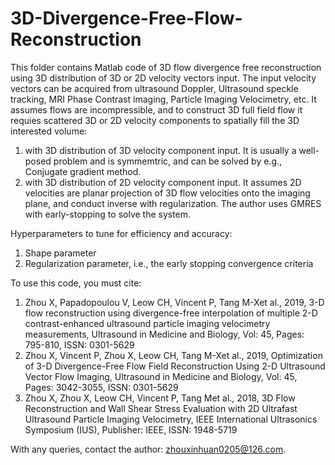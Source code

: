 # 3D-Divergence-Free-Flow-Reconstruction
This folder contains Matlab code of 3D flow divergence free reconstruction using 3D distribution of 3D or 2D velocity vectors input. The input velocity vectors can be acquired from ultrasound Doppler, Ultrasound speckle tracking, MRI Phase Contrast imaging, Particle Imaging Velocimetry, etc.
It assumes flows are incompressible, and to construct 3D full field flow it requies scattered 3D or 2D velocity components to spatially fill the 3D interested volume:
1. with 3D distribution of 3D velocity component input. It is usually a well-posed problem and is symmemtric, and can be solved by e.g., Conjugate gradient method.
2. with 3D distribution of 2D velocity component input. It assumes 2D velocities are planar projection of 3D flow velocities onto the imaging plane, and conduct inverse with regularization. The author uses GMRES with early-stopping to solve the system.

Hyperparameters to tune for efficiency and accuracy:
1. Shape parameter
2. Regularization parameter, i.e., the early stopping convergence criteria

To use this code, you must cite:
1) Zhou X, Papadopoulou V, Leow CH, Vincent P, Tang M-Xet al., 2019, 3-D flow reconstruction using divergence-free interpolation of multiple 2-D contrast-enhanced ultrasound particle imaging velocimetry measurements, Ultrasound in Medicine and Biology, Vol: 45, Pages: 795-810, ISSN: 0301-5629
2) Zhou X, Vincent P, Zhou X, Leow CH, Tang M-Xet al., 2019, Optimization of 3-D Divergence-Free Flow Field Reconstruction Using 2-D Ultrasound Vector Flow Imaging, Ultrasound in Medicine and Biology, Vol: 45, Pages: 3042-3055, ISSN: 0301-5629
3) Zhou X, Zhou X, Leow CH, Vincent P, Tang Met al., 2018, 3D Flow Reconstruction and Wall Shear Stress Evaluation with 2D Ultrafast Ultrasound Particle Imaging Velocimetry, IEEE International Ultrasonics Symposium (IUS), Publisher: IEEE, ISSN: 1948-5719

With any queries, contact the author: zhouxinhuan0205@126.com.
